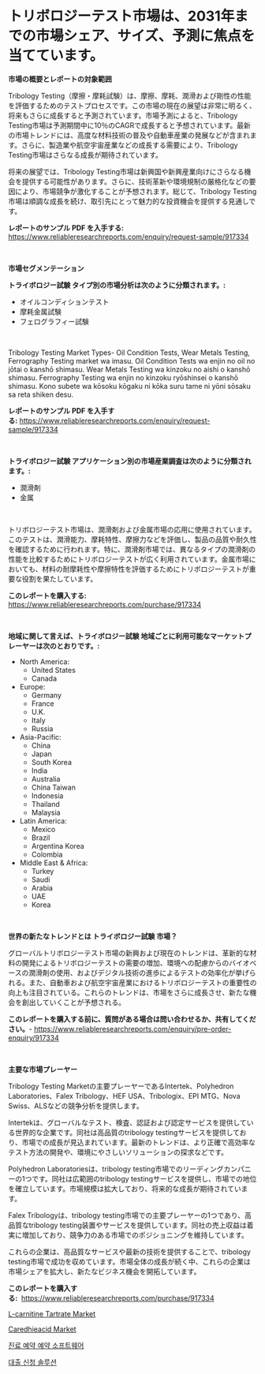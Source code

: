 <p><h1>トリボロジーテスト市場は、2031年までの市場シェア、サイズ、予測に焦点を当てています。</h1></p><p><strong>市場の概要とレポートの対象範囲</strong></p>
<p><p>Tribology Testing（摩擦・摩耗試験）は、摩擦、摩耗、潤滑および剛性の性能を評価するためのテストプロセスです。この市場の現在の展望は非常に明るく、将来もさらに成長すると予測されています。市場予測によると、Tribology Testing市場は予測期間中に10％のCAGRで成長すると予想されています。最新の市場トレンドには、高度な材料技術の普及や自動車産業の発展などが含まれます。さらに、製造業や航空宇宙産業などの成長する需要により、Tribology Testing市場はさらなる成長が期待されています。</p><p>将来の展望では、Tribology Testing市場は新興国や新興産業向けにさらなる機会を提供する可能性があります。さらに、技術革新や環境規制の厳格化などの要因により、市場競争が激化することが予想されます。総じて、Tribology Testing市場は順調な成長を続け、取引先にとって魅力的な投資機会を提供する見通しです。</p></p>
<p><strong>レポートのサンプル PDF を入手する:</strong> <a href="https://www.reliableresearchreports.com/enquiry/request-sample/917334">https://www.reliableresearchreports.com/enquiry/request-sample/917334</a></p>
<p>&nbsp;</p>
<p><strong>市場セグメンテーション</strong></p>
<p><strong>トライボロジー試験 タイプ別の市場分析は次のように分類されます。:</strong></p>
<p><ul><li>オイルコンディションテスト</li><li>摩耗金属試験</li><li>フェログラフィー試験</li></ul></p>
<p>&nbsp;</p>
<p><p>Tribology Testing Market Types- Oil Condition Tests, Wear Metals Testing, Ferrography Testing market wa imasu. Oil Condition Tests wa enjin no oil no jōtai o kanshō shimasu. Wear Metals Testing wa kinzoku no aishi o kanshō shimasu. Ferrography Testing wa enjin no kinzoku ryōshinsei o kanshō shimasu. Kono subete wa kōsoku kōgaku ni kōka suru tame ni yōni sōsaku sa reta shiken desu.</p></p>
<p><strong>レポートのサンプル PDF を入手する:</strong>&nbsp;<a href="https://www.reliableresearchreports.com/enquiry/request-sample/917334">https://www.reliableresearchreports.com/enquiry/request-sample/917334</a></p>
<p>&nbsp;</p>
<p><strong> トライボロジー試験 アプリケーション別の市場産業調査は次のように分類されます。:</strong></p>
<p><ul><li>潤滑剤</li><li>金属</li></ul></p>
<p>&nbsp;</p>
<p><p>トリボロジーテスト市場は、潤滑剤および金属市場の応用に使用されています。このテストは、潤滑能力、摩耗特性、摩擦力などを評価し、製品の品質や耐久性を確認するために行われます。特に、潤滑剤市場では、異なるタイプの潤滑剤の性能を比較するためにトリボロジーテストが広く利用されています。金属市場においても、材料の耐摩耗性や摩擦特性を評価するためにトリボロジーテストが重要な役割を果たしています。</p></p>
<p><strong>このレポートを購入する:</strong>&nbsp; <a href="https://www.reliableresearchreports.com/purchase/917334">https://www.reliableresearchreports.com/purchase/917334</a></p>
<p>&nbsp;</p>
<p><strong>地域に関して言えば、トライボロジー試験 地域ごとに利用可能なマーケットプレーヤーは次のとおりです。:</strong></p>
<p><ul>
    <li>
        North America:
        <ul>
            <li>United States</li>
            <li>Canada</li>
        </ul>
    </li>
    <li>
        Europe:
        <ul>
            <li>Germany</li>
            <li>France</li>
            <li>U.K.</li>
            <li>Italy</li>
            <li>Russia</li>
        </ul>
    </li>
    <li>
        Asia-Pacific:
        <ul>
            <li>China</li>
            <li>Japan</li>
            <li>South Korea</li>
            <li>India</li>
            <li>Australia</li>
            <li>China Taiwan</li>
            <li>Indonesia</li>
            <li>Thailand</li>
            <li>Malaysia</li>
        </ul>
    </li>
    <li>
        Latin America:
        <ul>
            <li>Mexico</li>
            <li>Brazil</li>
            <li>Argentina Korea</li>
            <li>Colombia</li>
        </ul>
    </li>
    <li>
        Middle East & Africa:
        <ul>
            <li>Turkey</li>
            <li>Saudi</li>
            <li>Arabia</li>
            <li>UAE</li>
            <li>Korea</li>
        </ul>
    </li>
    </ul></p>
<p>&nbsp;</p>
<p><strong>世界の新たなトレンドとは トライボロジー試験 市場？</strong></p>
<p><p>グローバルトリボロジーテスト市場の新興および現在のトレンドは、革新的な材料の開発によるトリボロジーテストの需要の増加、環境への配慮からのバイオベースの潤滑剤の使用、およびデジタル技術の進歩によるテストの効率化が挙げられる。また、自動車および航空宇宙産業におけるトリボロジーテストの重要性の向上も注目されている。これらのトレンドは、市場をさらに成長させ、新たな機会を創出していくことが予想される。</p></p>
<p><strong>このレポートを購入する前に、質問がある場合は問い合わせるか、共有してください。</strong>- <a href="https://www.reliableresearchreports.com/enquiry/pre-order-enquiry/917334">https://www.reliableresearchreports.com/enquiry/pre-order-enquiry/917334</a></p>
<p>&nbsp;</p>
<p><strong>主要な市場プレーヤー</strong></p>
<p><p>Tribology Testing Marketの主要プレーヤーであるIntertek、Polyhedron Laboratories、Falex Tribology、HEF USA、Tribologix、EPI MTG、Nova Swiss、ALSなどの競争分析を提供します。</p><p>Intertekは、グローバルなテスト、検査、認証および認定サービスを提供している世界的な企業です。同社は高品質のtribology testingサービスを提供しており、市場での成長が見込まれています。最新のトレンドは、より正確で高効率なテスト方法の開発や、環境にやさしいソリューションの探求などです。</p><p>Polyhedron Laboratoriesは、tribology testing市場でのリーディングカンパニーの1つです。同社は広範囲のtribology testingサービスを提供し、市場での地位を確立しています。市場規模は拡大しており、将来的な成長が期待されています。</p><p>Falex Tribologyは、tribology testing市場での主要プレーヤーの1つであり、高品質なtribology testing装置やサービスを提供しています。同社の売上収益は着実に増加しており、競争力のある市場でのポジショニングを維持しています。</p><p>これらの企業は、高品質なサービスや最新の技術を提供することで、tribology testing市場で成功を収めています。市場全体の成長が続く中、これらの企業は市場シェアを拡大し、新たなビジネス機会を開拓しています。</p></p>
<p><strong>このレポートを購入する:</strong>&nbsp;&nbsp;<a href="https://www.reliableresearchreports.com/purchase/917334">https://www.reliableresearchreports.com/purchase/917334</a></p>
<p><p><a href="https://issuu.com/reportprime-2/docs/l-carnitine-tartrate-market-size-2030.pptx">L-carnitine Tartrate Market</a></p><p><a href="https://issuu.com/reportprime-2/docs/caredhieacid-market-size-2030.pptx">Caredhieacid Market</a></p><p><a href="https://github.com/vsr06p4p49/Market-Research-Report-List-1/blob/main/7162221183351.md">진료 예약 예약 소프트웨어</a></p><p><a href="https://github.com/oajzkywllm460/Market-Research-Report-List-1/blob/main/1439797183350.md">대출 신청 솔루션</a></p></p>